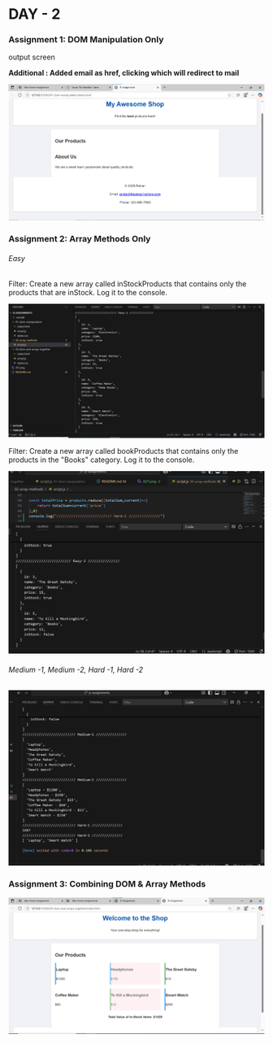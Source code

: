 <h1> DAY - 2 </h1>

<h3> Assignment 1: DOM Manipulation Only </h3>

<p>output screen</p>
<b>Additional : Added email as href, clicking which will redirect to mail </b>

![alt text](JS1.png)

<h3>Assignment 2: Array Methods Only</h3>

<h6>Easy</h6>
<p>Filter: Create a new array called inStockProducts that contains only the products that are inStock. Log it to the console.</p>

![alt text](JS21.png)

<p>Filter: Create a new array called bookProducts that contains only the products in the "Books" category. Log it to the console.</p>

![alt text](JS22.png)

<h6>Medium -1, Medium -2, Hard -1, Hard -2</h6>

![alt text](JS23.png)



<h3>Assignment 3: Combining DOM & Array Methods</h3>

![alt text](JS3.png)
